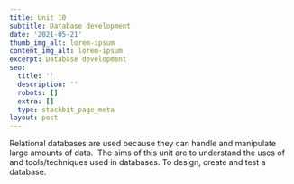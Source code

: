 ```yaml
---
title: Unit 10
subtitle: Database development
date: '2021-05-21'
thumb_img_alt: lorem-ipsum
content_img_alt: lorem-ipsum
excerpt: Database development
seo:
  title: ''
  description: ''
  robots: []
  extra: []
  type: stackbit_page_meta
layout: post
---
```

​Relational databases are used because they can handle and manipulate large amounts of data.  The aims of this unit are to understand the uses of and tools/techniques used in databases. To design, create and test a database.

